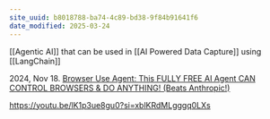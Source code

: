 ```yaml
---
site_uuid: b8018788-ba74-4c89-bd38-9f84b91641f6
date_modified: 2025-03-24
---
```



[[Agentic AI]] that can be used in [[AI Powered Data Capture]] using [[LangChain]]

2024, Nov 18. [Browser Use Agent: This FULLY FREE AI Agent CAN CONTROL BROWSERS & DO ANYTHING! (Beats Anthropic!)](https://youtu.be/h6ibW12gWgs?si=lBYvvPdOCKVnn6hB) 

https://youtu.be/lK1p3ue8gu0?si=xblKRdMLgggq0LXs